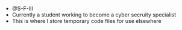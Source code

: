 - @S-F-III
- Currently a student working to become a cyber secruity specialist
- This is where I store temporary code files for use elsewhere

